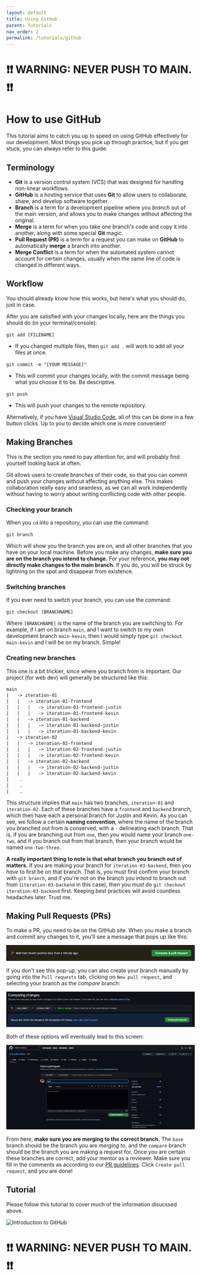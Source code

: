 ```yaml
---
layout: default
title: Using GitHub
parent: Tutorials
nav_order: 2
permalink: /tutorials/github
---
```


# **❗❗ WARNING: NEVER PUSH TO MAIN. ❗❗**

# How to use GitHub

This tutorial aims to catch you up to speed on using GitHub effectively for our development. Most things you pick up through practice, but if you get stuck, you can always refer to this guide.

## Terminology

- **Git** is a version control system (VCS) that was designed for handling non-linear workflows.
- **GitHub** is a hosting service that uses **Git** to allow users to collaborate, share, and develop software together.
- **Branch** is a term for a development pipeline where you *branch* out of the main version, and allows you to make changes without affecting the original.
- **Merge** is a term for when you take one branch's code and copy it into another, along with some special **Git** magic.
- **Pull Request (PR)** is a term for a request you can make on **GitHub** to automatically **merge** a branch into another.
- **Merge Conflict** is a term for when the automated system cannot account for certain changes, usually when the same line of code is changed in different ways.

## Workflow

You should already know how this works, but here's what you should do, just in case.

After you are satisfied with your changes locally, here are the things you should do (in your terminal/console):

`git add [FILENAME]`

- If you changed multiple files, then `git add .` will work to add all your files at once.

`git commit -m "[YOUR MESSAGE]"`

- This will commit your changes locally, with the commit message being what you choose it to be. Be descriptive.

`git push`

- This will push your changes to the remote repository.

Alternatively, if you have [Visual Studio Code](https://code.visualstudio.com/), all of this can be done in a few button clicks. Up to you to decide which one is more convenient!

## Making Branches

This is the section you need to pay attention for, and will probably find yourself looking back at often.

Git allows users to create *branches* of their code, so that you can commit and push your changes without affecting anything else. This makes collaboration really easy and seamless, as we can all work independently without having to worry about writing conflicting code with other people.

### Checking your branch

When you `cd` into a repository, you can use the command:

`git branch`

Which will show you the branch you are on, and all other branches that you have on your local machine. Before you make any changes, **make sure you are on the branch you intend to change.** For your reference, **you may not directly make changes to the main branch.** If you do, you will be struck by lightning on the spot and disappear from existence.

### Switching branches

If you ever need to switch your branch, you can use the command:

`git checkout [BRANCHNAME]`

Where `[BRANCHNAME]` is the name of the branch you are switching to. For example, if I am on branch `main`, and I want to switch to my own development branch `main-kevin`, then I would simply type `git checkout main-kevin` and I will be on my branch. Simple!

### Creating new branches

This one is a bit trickier, since where you branch from is important. Our project (for web dev) will generally be structured like this:
```
main
|   -> iteration-01
|   |   -> iteration-01-frontend
|   |   |   -> iteration-01-frontend-justin
|   |   |   -> iteration-01-frontend-kevin
|   |   -> iteration-01-backend
|   |   |   -> iteration-01-backend-justin
|   |   |   -> iteration-01-backend-kevin
|   -> iteration-02
|   |   -> iteration-02-frontend
|   |   |   -> iteration-02-frontend-justin
|   |   |   -> iteration-02-frontend-kevin
|   |   -> iteration-02-backend
|   |   |   -> iteration-02-backend-justin
|   |   |   -> iteration-02-backend-kevin
|    .
|    .
|    .
```

This structure implies that `main` has two branches, `iteration-01` and `iteration-02`. Each of these branches have a `frontend` and `backend` branch, which then have each a personal branch for Justin and Kevin. As you can see, we follow a certain **naming convention**, where the name of the branch you branched out from is conserved, with a `-` delineating each branch. That is, if you are branching out from `one`, then you would name your branch `one-two`, and if you branch out from that branch, then your branch would be named `one-two-three`.

**A really important thing to note is that what branch you branch out of matters.** If you are making your branch for `iteration-03-backend`, then you *have* to first be on that branch. That is, you must first confirm your branch with `git branch`, and if you're not on the branch you intend to branch out from (`iteration-03-backend` in this case), then you *must* do `git checkout iteration-03-backend` first. Keeping best practices will avoid countless headaches later. Trust me.

## Making Pull Requests (PRs)

To make a PR, you need to be on the GitHub site. When you make a branch and commit any changes to it, you'll see a message that pops up like this:

![prpopup](../assets/prpopup.png)

If you don't see this pop-up, you can also create your branch manually by going into the `Pull requests` tab, clicking on `New pull request`, and selecting your branch as the *compare* branch:

![prmanual](../assets/prmanual.png)

Both of these options will eventually lead to this screen:

![prcreationscreen](../assets/prcreationscreen.png)

From here, **make sure you are merging to the correct branch.** The `base` branch should be the branch you are *merging to*, and the `compare` branch should be the branch you are making a request for. Once you are certain these branches are correct, add your mentor as a reviewer. Make sure you fill in the comments as according to our [PR guidelines](https://trysplit-it.github.io/docs/guidelines/prs). Click `Create pull request`, and you are done!

## Tutorial

Please follow this tutorial to cover much of the information disucssed above.

![Introduction to GitHub](https://lab.github.com/githubtraining/introduction-to-github)

# **❗❗ WARNING: NEVER PUSH TO MAIN. ❗❗**
